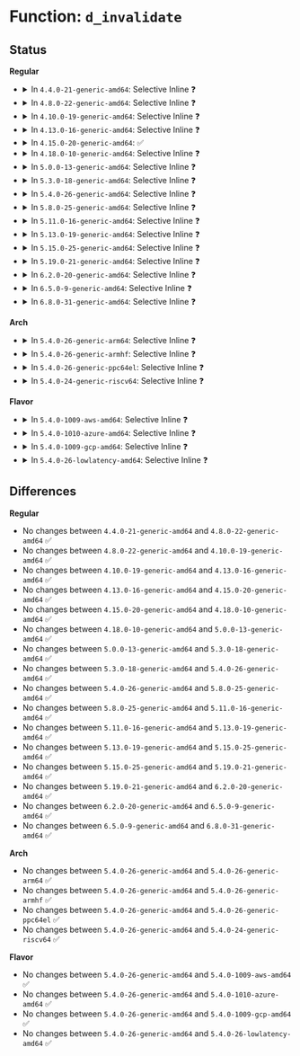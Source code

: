 # Function: <code>d_invalidate</code>

## Status
<b>Regular</b>
<ul>
<li>
<details>
<summary>In <code>4.4.0-21-generic-amd64</code>: Selective Inline ❓</summary>

```c
void d_invalidate(struct dentry * dentry)
```

```json
{
  "name": "d_invalidate",
  "collision_type": "Unique Global",
  "inline_type": "Selective",
  "funcs": [
    {
      "addr": 18446744071581090032,
      "name": "d_invalidate",
      "external": true,
      "loc": "fs/dcache.c:1492",
      "file": "fs/dcache.c",
      "inline": "not declared, inlined",
      "caller_inline": [],
      "caller_func": [
        "fs/namei.c:lookup_fast",
        "fs/proc/base.c:proc_flush_task",
        "fs/proc/base.c:proc_flush_task",
        "fs/fuse/dir.c:fuse_unlink",
        "fs/fuse/dir.c:fuse_rename_common",
        "fs/fuse/dir.c:fuse_rename_common",
        "fs/fuse/dir.c:fuse_readdir",
        "fs/fuse/dir.c:fuse_reverse_inval_entry"
      ]
    }
  ],
  "symbols": [
    {
      "addr": 18446744071581090032,
      "name": "d_invalidate",
      "section": ".text",
      "bind": "STB_GLOBAL",
      "size": 270
    }
  ]
}
```
</details>
</li>
<li>
<details>
<summary>In <code>4.8.0-22-generic-amd64</code>: Selective Inline ❓</summary>

```c
void d_invalidate(struct dentry * dentry)
```

```json
{
  "name": "d_invalidate",
  "collision_type": "Unique Global",
  "inline_type": "Selective",
  "funcs": [
    {
      "addr": 18446744071581255568,
      "name": "d_invalidate",
      "external": true,
      "loc": "fs/dcache.c:1503",
      "file": "fs/dcache.c",
      "inline": "not declared, inlined",
      "caller_inline": [],
      "caller_func": [
        "fs/namei.c:path_openat",
        "fs/namei.c:lookup_slow",
        "fs/namei.c:lookup_fast",
        "fs/namei.c:lookup_dcache",
        "fs/proc/base.c:proc_flush_task",
        "fs/proc/base.c:proc_flush_task",
        "fs/fuse/dir.c:fuse_readdir",
        "fs/fuse/dir.c:fuse_reverse_inval_entry",
        "fs/fuse/dir.c:fuse_rename_common",
        "fs/fuse/dir.c:fuse_rename_common",
        "fs/fuse/dir.c:fuse_unlink"
      ]
    }
  ],
  "symbols": [
    {
      "addr": 18446744071581255568,
      "name": "d_invalidate",
      "section": ".text",
      "bind": "STB_GLOBAL",
      "size": 275
    }
  ]
}
```
</details>
</li>
<li>
<details>
<summary>In <code>4.10.0-19-generic-amd64</code>: Selective Inline ❓</summary>

```c
void d_invalidate(struct dentry * dentry)
```

```json
{
  "name": "d_invalidate",
  "collision_type": "Unique Global",
  "inline_type": "Selective",
  "funcs": [
    {
      "addr": 18446744071581333376,
      "name": "d_invalidate",
      "external": true,
      "loc": "fs/dcache.c:1512",
      "file": "fs/dcache.c",
      "inline": "not declared, inlined",
      "caller_inline": [],
      "caller_func": [
        "fs/namei.c:path_openat",
        "fs/namei.c:lookup_slow",
        "fs/namei.c:lookup_fast",
        "fs/namei.c:lookup_dcache",
        "fs/proc/base.c:proc_flush_task",
        "fs/proc/base.c:proc_flush_task",
        "fs/fuse/dir.c:fuse_readdir",
        "fs/fuse/dir.c:fuse_reverse_inval_entry",
        "fs/fuse/dir.c:fuse_rename_common",
        "fs/fuse/dir.c:fuse_rename_common",
        "fs/fuse/dir.c:fuse_unlink"
      ]
    }
  ],
  "symbols": [
    {
      "addr": 18446744071581333376,
      "name": "d_invalidate",
      "section": ".text",
      "bind": "STB_GLOBAL",
      "size": 275
    }
  ]
}
```
</details>
</li>
<li>
<details>
<summary>In <code>4.13.0-16-generic-amd64</code>: Selective Inline ❓</summary>

```c
void d_invalidate(struct dentry * dentry)
```

```json
{
  "name": "d_invalidate",
  "collision_type": "Unique Global",
  "inline_type": "Selective",
  "funcs": [
    {
      "addr": 18446744071581389024,
      "name": "d_invalidate",
      "external": true,
      "loc": "fs/dcache.c:1545",
      "file": "fs/dcache.c",
      "inline": "not declared, inlined",
      "caller_inline": [],
      "caller_func": [
        "fs/namei.c:path_openat",
        "fs/namei.c:lookup_slow",
        "fs/namei.c:lookup_fast",
        "fs/namei.c:lookup_dcache",
        "fs/proc/base.c:proc_flush_task",
        "fs/proc/base.c:proc_flush_task",
        "fs/fuse/dir.c:fuse_readdir",
        "fs/fuse/dir.c:fuse_reverse_inval_entry",
        "fs/fuse/dir.c:fuse_rename_common",
        "fs/fuse/dir.c:fuse_rename_common",
        "fs/fuse/dir.c:fuse_unlink"
      ]
    }
  ],
  "symbols": [
    {
      "addr": 18446744071581389024,
      "name": "d_invalidate",
      "section": ".text",
      "bind": "STB_GLOBAL",
      "size": 268
    }
  ]
}
```
</details>
</li>
<li>
<details>
<summary>In <code>4.15.0-20-generic-amd64</code>: ✅</summary>

```c
void d_invalidate(struct dentry * dentry)
```

```json
{
  "name": "d_invalidate",
  "collision_type": "Unique Global",
  "inline_type": "No",
  "funcs": [
    {
      "addr": 18446744071581529216,
      "name": "d_invalidate",
      "external": true,
      "loc": "fs/dcache.c:1557",
      "file": "fs/dcache.c",
      "inline": "seen, unknown",
      "caller_inline": [],
      "caller_func": [
        "fs/namei.c:path_openat",
        "fs/namei.c:lookup_slow",
        "fs/namei.c:lookup_fast",
        "fs/namei.c:lookup_dcache",
        "fs/proc/base.c:proc_flush_task",
        "fs/proc/base.c:proc_flush_task",
        "fs/fuse/dir.c:fuse_readdir",
        "fs/fuse/dir.c:fuse_reverse_inval_entry",
        "fs/fuse/dir.c:fuse_rename_common",
        "fs/fuse/dir.c:fuse_rename_common",
        "fs/fuse/dir.c:fuse_unlink"
      ]
    }
  ],
  "symbols": [
    {
      "addr": 18446744071581529216,
      "name": "d_invalidate",
      "section": ".text",
      "bind": "STB_GLOBAL",
      "size": 268
    }
  ]
}
```
</details>
</li>
<li>
<details>
<summary>In <code>4.18.0-10-generic-amd64</code>: Selective Inline ❓</summary>

```c
void d_invalidate(struct dentry * dentry)
```

```json
{
  "name": "d_invalidate",
  "collision_type": "Unique Global",
  "inline_type": "Selective",
  "funcs": [
    {
      "addr": 18446744071581690416,
      "name": "d_invalidate",
      "external": true,
      "loc": "fs/dcache.c:1567",
      "file": "fs/dcache.c",
      "inline": "not declared, inlined",
      "caller_inline": [],
      "caller_func": [
        "fs/namei.c:lookup_open",
        "fs/namei.c:__lookup_slow",
        "fs/namei.c:lookup_fast",
        "fs/namei.c:lookup_dcache",
        "fs/proc/base.c:proc_flush_task",
        "fs/proc/base.c:proc_flush_task",
        "fs/fuse/dir.c:fuse_readdir",
        "fs/fuse/dir.c:fuse_reverse_inval_entry",
        "fs/fuse/dir.c:fuse_rename_common",
        "fs/fuse/dir.c:fuse_rename_common",
        "fs/fuse/dir.c:fuse_unlink",
        "fs/fuse/control.c:fuse_ctl_remove_conn"
      ]
    }
  ],
  "symbols": [
    {
      "addr": 18446744071581690416,
      "name": "d_invalidate",
      "section": ".text",
      "bind": "STB_GLOBAL",
      "size": 215
    }
  ]
}
```
</details>
</li>
<li>
<details>
<summary>In <code>5.0.0-13-generic-amd64</code>: Selective Inline ❓</summary>

```c
void d_invalidate(struct dentry * dentry)
```

```json
{
  "name": "d_invalidate",
  "collision_type": "Unique Global",
  "inline_type": "Selective",
  "funcs": [
    {
      "addr": 18446744071581776512,
      "name": "d_invalidate",
      "external": true,
      "loc": "fs/dcache.c:1576",
      "file": "fs/dcache.c",
      "inline": "not declared, inlined",
      "caller_inline": [],
      "caller_func": [
        "fs/namei.c:path_openat",
        "fs/namei.c:__lookup_slow",
        "fs/namei.c:lookup_fast",
        "fs/namei.c:lookup_dcache",
        "fs/proc/base.c:proc_flush_task",
        "fs/proc/base.c:proc_flush_task",
        "fs/fuse/dir.c:fuse_reverse_inval_entry",
        "fs/fuse/dir.c:fuse_rename_common",
        "fs/fuse/dir.c:fuse_rename_common",
        "fs/fuse/dir.c:fuse_unlink",
        "fs/fuse/control.c:fuse_ctl_remove_conn",
        "fs/fuse/readdir.c:fuse_readdir"
      ]
    }
  ],
  "symbols": [
    {
      "addr": 18446744071581776512,
      "name": "d_invalidate",
      "section": ".text",
      "bind": "STB_GLOBAL",
      "size": 215
    }
  ]
}
```
</details>
</li>
<li>
<details>
<summary>In <code>5.3.0-18-generic-amd64</code>: Selective Inline ❓</summary>

```c
void d_invalidate(struct dentry * dentry)
```

```json
{
  "name": "d_invalidate",
  "collision_type": "Unique Global",
  "inline_type": "Selective",
  "funcs": [
    {
      "addr": 18446744071581895856,
      "name": "d_invalidate",
      "external": true,
      "loc": "fs/dcache.c:1642",
      "file": "fs/dcache.c",
      "inline": "not declared, inlined",
      "caller_inline": [],
      "caller_func": [
        "fs/namei.c:lookup_open",
        "fs/namei.c:__lookup_slow",
        "fs/namei.c:lookup_fast",
        "fs/namei.c:lookup_dcache",
        "fs/proc/base.c:proc_flush_task",
        "fs/proc/base.c:proc_flush_task",
        "fs/fuse/dir.c:fuse_reverse_inval_entry",
        "fs/fuse/dir.c:fuse_rename_common",
        "fs/fuse/dir.c:fuse_rename_common",
        "fs/fuse/dir.c:fuse_unlink",
        "fs/fuse/control.c:fuse_ctl_remove_conn"
      ]
    }
  ],
  "symbols": [
    {
      "addr": 18446744071581895856,
      "name": "d_invalidate",
      "section": ".text",
      "bind": "STB_GLOBAL",
      "size": 219
    }
  ]
}
```
</details>
</li>
<li>
<details>
<summary>In <code>5.4.0-26-generic-amd64</code>: Selective Inline ❓</summary>

```c
void d_invalidate(struct dentry * dentry)
```

```json
{
  "name": "d_invalidate",
  "collision_type": "Unique Global",
  "inline_type": "Selective",
  "funcs": [
    {
      "addr": 18446744071581968464,
      "name": "d_invalidate",
      "external": true,
      "loc": "fs/dcache.c:1642",
      "file": "fs/dcache.c",
      "inline": "not declared, inlined",
      "caller_inline": [],
      "caller_func": [
        "fs/namei.c:lookup_open",
        "fs/namei.c:__lookup_slow",
        "fs/namei.c:lookup_fast",
        "fs/namei.c:lookup_dcache",
        "fs/proc/base.c:proc_flush_task",
        "fs/proc/base.c:proc_flush_task",
        "fs/fuse/dir.c:fuse_reverse_inval_entry",
        "fs/fuse/dir.c:fuse_rename_common",
        "fs/fuse/dir.c:fuse_rename_common",
        "fs/fuse/dir.c:fuse_unlink",
        "fs/fuse/control.c:fuse_ctl_remove_conn"
      ]
    }
  ],
  "symbols": [
    {
      "addr": 18446744071581968464,
      "name": "d_invalidate",
      "section": ".text",
      "bind": "STB_GLOBAL",
      "size": 219
    }
  ]
}
```
</details>
</li>
<li>
<details>
<summary>In <code>5.8.0-25-generic-amd64</code>: Selective Inline ❓</summary>

```c
void d_invalidate(struct dentry * dentry)
```

```json
{
  "name": "d_invalidate",
  "collision_type": "Unique Global",
  "inline_type": "Selective",
  "funcs": [
    {
      "addr": 18446744071582202016,
      "name": "d_invalidate",
      "external": true,
      "loc": "fs/dcache.c:1663",
      "file": "fs/dcache.c",
      "inline": "not declared, inlined",
      "caller_inline": [],
      "caller_func": [
        "fs/namei.c:__lookup_slow",
        "fs/namei.c:lookup_fast",
        "fs/namei.c:lookup_dcache",
        "fs/libfs.c:simple_recursive_removal",
        "fs/proc/inode.c:proc_invalidate_siblings_dcache",
        "fs/proc/inode.c:proc_invalidate_siblings_dcache",
        "fs/fuse/dir.c:fuse_reverse_inval_entry",
        "fs/fuse/dir.c:fuse_rename_common",
        "fs/fuse/dir.c:fuse_rename_common",
        "fs/fuse/dir.c:fuse_rmdir",
        "fs/fuse/dir.c:fuse_unlink",
        "fs/fuse/control.c:fuse_ctl_remove_conn"
      ]
    }
  ],
  "symbols": [
    {
      "addr": 18446744071582202016,
      "name": "d_invalidate",
      "section": ".text",
      "bind": "STB_GLOBAL",
      "size": 233
    }
  ]
}
```
</details>
</li>
<li>
<details>
<summary>In <code>5.11.0-16-generic-amd64</code>: Selective Inline ❓</summary>

```c
void d_invalidate(struct dentry * dentry)
```

```json
{
  "name": "d_invalidate",
  "collision_type": "Unique Global",
  "inline_type": "Selective",
  "funcs": [
    {
      "addr": 18446744071582249504,
      "name": "d_invalidate",
      "external": true,
      "loc": "fs/dcache.c:1670",
      "file": "fs/dcache.c",
      "inline": "not declared, inlined",
      "caller_inline": [],
      "caller_func": [
        "fs/namei.c:__lookup_slow",
        "fs/namei.c:lookup_fast",
        "fs/namei.c:lookup_dcache",
        "fs/libfs.c:simple_recursive_removal",
        "fs/proc/inode.c:proc_invalidate_siblings_dcache",
        "fs/proc/inode.c:proc_invalidate_siblings_dcache",
        "fs/ext4/namei.c:ext4_unlink",
        "fs/fuse/dir.c:fuse_reverse_inval_entry",
        "fs/fuse/dir.c:fuse_rename_common",
        "fs/fuse/dir.c:fuse_rename_common",
        "fs/fuse/dir.c:fuse_rmdir",
        "fs/fuse/dir.c:fuse_unlink",
        "fs/fuse/control.c:fuse_ctl_remove_conn"
      ]
    }
  ],
  "symbols": [
    {
      "addr": 18446744071582249504,
      "name": "d_invalidate",
      "section": ".text",
      "bind": "STB_GLOBAL",
      "size": 233
    }
  ]
}
```
</details>
</li>
<li>
<details>
<summary>In <code>5.13.0-19-generic-amd64</code>: Selective Inline ❓</summary>

```c
void d_invalidate(struct dentry * dentry)
```

```json
{
  "name": "d_invalidate",
  "collision_type": "Unique Global",
  "inline_type": "Selective",
  "funcs": [
    {
      "addr": 18446744071582275232,
      "name": "d_invalidate",
      "external": true,
      "loc": "fs/dcache.c:1697",
      "file": "fs/dcache.c",
      "inline": "not declared, inlined",
      "caller_inline": [],
      "caller_func": [
        "fs/namei.c:__lookup_slow",
        "fs/namei.c:lookup_fast",
        "fs/namei.c:lookup_dcache",
        "fs/libfs.c:simple_recursive_removal",
        "fs/proc/inode.c:proc_invalidate_siblings_dcache",
        "fs/proc/inode.c:proc_invalidate_siblings_dcache",
        "fs/ext4/namei.c:ext4_unlink",
        "fs/fuse/dir.c:fuse_reverse_inval_entry",
        "fs/fuse/dir.c:fuse_rename_common",
        "fs/fuse/dir.c:fuse_rename_common",
        "fs/fuse/dir.c:fuse_rmdir",
        "fs/fuse/dir.c:fuse_unlink",
        "fs/fuse/control.c:fuse_ctl_remove_conn"
      ]
    }
  ],
  "symbols": [
    {
      "addr": 18446744071582275232,
      "name": "d_invalidate",
      "section": ".text",
      "bind": "STB_GLOBAL",
      "size": 233
    }
  ]
}
```
</details>
</li>
<li>
<details>
<summary>In <code>5.15.0-25-generic-amd64</code>: Selective Inline ❓</summary>

```c
void d_invalidate(struct dentry * dentry)
```

```json
{
  "name": "d_invalidate",
  "collision_type": "Unique Global",
  "inline_type": "Selective",
  "funcs": [
    {
      "addr": 18446744071582593712,
      "name": "d_invalidate",
      "external": true,
      "loc": "fs/dcache.c:1698",
      "file": "fs/dcache.c",
      "inline": "not declared, inlined",
      "caller_inline": [],
      "caller_func": [
        "fs/namei.c:__lookup_slow",
        "fs/namei.c:lookup_fast",
        "fs/namei.c:lookup_dcache",
        "fs/libfs.c:simple_recursive_removal",
        "fs/proc/inode.c:proc_invalidate_siblings_dcache",
        "fs/proc/inode.c:proc_invalidate_siblings_dcache",
        "fs/ext4/namei.c:ext4_unlink",
        "fs/fuse/dir.c:fuse_reverse_inval_entry",
        "fs/fuse/dir.c:fuse_rename_common",
        "fs/fuse/dir.c:fuse_rename_common",
        "fs/fuse/dir.c:fuse_rmdir",
        "fs/fuse/dir.c:fuse_unlink",
        "fs/fuse/control.c:fuse_ctl_remove_conn"
      ]
    }
  ],
  "symbols": [
    {
      "addr": 18446744071582593712,
      "name": "d_invalidate",
      "section": ".text",
      "bind": "STB_GLOBAL",
      "size": 233
    }
  ]
}
```
</details>
</li>
<li>
<details>
<summary>In <code>5.19.0-21-generic-amd64</code>: Selective Inline ❓</summary>

```c
void d_invalidate(struct dentry * dentry)
```

```json
{
  "name": "d_invalidate",
  "collision_type": "Unique Global",
  "inline_type": "Selective",
  "funcs": [
    {
      "addr": 18446744071583123936,
      "name": "d_invalidate",
      "external": true,
      "loc": "fs/dcache.c:1722",
      "file": "fs/dcache.c",
      "inline": "not declared, inlined",
      "caller_inline": [],
      "caller_func": [
        "fs/namei.c:__lookup_slow",
        "fs/namei.c:lookup_fast",
        "fs/namei.c:lookup_dcache",
        "fs/libfs.c:simple_recursive_removal",
        "fs/proc/inode.c:proc_invalidate_siblings_dcache",
        "fs/proc/inode.c:proc_invalidate_siblings_dcache",
        "fs/ext4/namei.c:ext4_unlink",
        "fs/ext4/namei.c:ext4_rmdir",
        "fs/fuse/dir.c:fuse_reverse_inval_entry",
        "fs/fuse/dir.c:fuse_rename_common",
        "fs/fuse/dir.c:fuse_rename_common",
        "fs/fuse/dir.c:fuse_rmdir",
        "fs/fuse/dir.c:fuse_unlink"
      ]
    }
  ],
  "symbols": [
    {
      "addr": 18446744071583123936,
      "name": "d_invalidate",
      "section": ".text",
      "bind": "STB_GLOBAL",
      "size": 235
    }
  ]
}
```
</details>
</li>
<li>
<details>
<summary>In <code>6.2.0-20-generic-amd64</code>: Selective Inline ❓</summary>

```c
void d_invalidate(struct dentry * dentry)
```

```json
{
  "name": "d_invalidate",
  "collision_type": "Unique Global",
  "inline_type": "Selective",
  "funcs": [
    {
      "addr": 18446744071583694544,
      "name": "d_invalidate",
      "external": true,
      "loc": "fs/dcache.c:1722",
      "file": "fs/dcache.c",
      "inline": "not declared, inlined",
      "caller_inline": [],
      "caller_func": [
        "fs/namei.c:__lookup_slow",
        "fs/namei.c:lookup_fast",
        "fs/namei.c:lookup_dcache",
        "fs/libfs.c:simple_recursive_removal",
        "fs/proc/inode.c:proc_invalidate_siblings_dcache",
        "fs/proc/inode.c:proc_invalidate_siblings_dcache",
        "fs/ext4/namei.c:ext4_unlink",
        "fs/ext4/namei.c:ext4_rmdir",
        "fs/fuse/dir.c:fuse_reverse_inval_entry",
        "fs/fuse/dir.c:fuse_rename_common",
        "fs/fuse/dir.c:fuse_rename_common",
        "fs/fuse/dir.c:fuse_rmdir",
        "fs/fuse/dir.c:fuse_unlink"
      ]
    }
  ],
  "symbols": [
    {
      "addr": 18446744071583694544,
      "name": "d_invalidate",
      "section": ".text",
      "bind": "STB_GLOBAL",
      "size": 235
    }
  ]
}
```
</details>
</li>
<li>
<details>
<summary>In <code>6.5.0-9-generic-amd64</code>: Selective Inline ❓</summary>

```c
void d_invalidate(struct dentry * dentry)
```

```json
{
  "name": "d_invalidate",
  "collision_type": "Unique Global",
  "inline_type": "Selective",
  "funcs": [
    {
      "addr": 18446744071583912432,
      "name": "d_invalidate",
      "external": true,
      "loc": "fs/dcache.c:1722",
      "file": "fs/dcache.c",
      "inline": "not declared, inlined",
      "caller_inline": [],
      "caller_func": [
        "fs/namei.c:__lookup_slow",
        "fs/namei.c:lookup_fast",
        "fs/namei.c:lookup_dcache",
        "fs/libfs.c:simple_recursive_removal",
        "fs/proc/inode.c:proc_invalidate_siblings_dcache",
        "fs/proc/inode.c:proc_invalidate_siblings_dcache",
        "fs/ext4/namei.c:ext4_unlink",
        "fs/ext4/namei.c:ext4_rmdir",
        "fs/fuse/dir.c:fuse_reverse_inval_entry",
        "fs/fuse/dir.c:fuse_rename_common",
        "fs/fuse/dir.c:fuse_rename_common",
        "fs/fuse/dir.c:fuse_rmdir",
        "fs/fuse/dir.c:fuse_unlink"
      ]
    }
  ],
  "symbols": [
    {
      "addr": 18446744071583912432,
      "name": "d_invalidate",
      "section": ".text",
      "bind": "STB_GLOBAL",
      "size": 235
    }
  ]
}
```
</details>
</li>
<li>
<details>
<summary>In <code>6.8.0-31-generic-amd64</code>: Selective Inline ❓</summary>

```c
void d_invalidate(struct dentry * dentry)
```

```json
{
  "name": "d_invalidate",
  "collision_type": "Unique Global",
  "inline_type": "Selective",
  "funcs": [
    {
      "addr": 18446744071584118288,
      "name": "d_invalidate",
      "external": true,
      "loc": "fs/dcache.c:1577",
      "file": "fs/dcache.c",
      "inline": "not declared, inlined",
      "caller_inline": [],
      "caller_func": [
        "fs/namei.c:__lookup_slow",
        "fs/namei.c:lookup_fast",
        "fs/namei.c:lookup_dcache",
        "fs/libfs.c:simple_recursive_removal",
        "fs/proc/inode.c:proc_invalidate_siblings_dcache",
        "fs/proc/inode.c:proc_invalidate_siblings_dcache",
        "fs/ext4/namei.c:ext4_unlink",
        "fs/ext4/namei.c:ext4_rmdir",
        "fs/fuse/dir.c:fuse_reverse_inval_entry",
        "fs/fuse/dir.c:fuse_rename_common",
        "fs/fuse/dir.c:fuse_rename_common",
        "fs/fuse/dir.c:fuse_rmdir",
        "fs/fuse/dir.c:fuse_unlink",
        "fs/fuse/dir.c:fuse_atomic_open",
        "fs/tracefs/event_inode.c:eventfs_remove_events_dir"
      ]
    }
  ],
  "symbols": [
    {
      "addr": 18446744071584118288,
      "name": "d_invalidate",
      "section": ".text",
      "bind": "STB_GLOBAL",
      "size": 235
    }
  ]
}
```
</details>
</li>
</ul>
<b>Arch</b>
<ul>
<li>
<details>
<summary>In <code>5.4.0-26-generic-arm64</code>: Selective Inline ❓</summary>

```c
void d_invalidate(struct dentry * dentry)
```

```json
{
  "name": "d_invalidate",
  "collision_type": "Unique Global",
  "inline_type": "Selective",
  "funcs": [
    {
      "addr": 18446603336493472152,
      "name": "d_invalidate",
      "external": true,
      "loc": "fs/dcache.c:1642",
      "file": "fs/dcache.c",
      "inline": "not declared, inlined",
      "caller_inline": [],
      "caller_func": [
        "fs/namei.c:lookup_open",
        "fs/namei.c:__lookup_slow",
        "fs/namei.c:lookup_fast",
        "fs/namei.c:lookup_dcache",
        "fs/proc/base.c:proc_flush_task",
        "fs/proc/base.c:proc_flush_task",
        "fs/fuse/dir.c:fuse_reverse_inval_entry",
        "fs/fuse/dir.c:fuse_rename_common",
        "fs/fuse/dir.c:fuse_rename_common",
        "fs/fuse/dir.c:fuse_unlink",
        "fs/fuse/control.c:fuse_ctl_remove_conn",
        "fs/fuse/readdir.c:parse_dirplusfile"
      ]
    }
  ],
  "symbols": [
    {
      "addr": 18446603336493472152,
      "name": "d_invalidate",
      "section": ".text",
      "bind": "STB_GLOBAL",
      "size": 308
    }
  ]
}
```
</details>
</li>
<li>
<details>
<summary>In <code>5.4.0-26-generic-armhf</code>: Selective Inline ❓</summary>

```c
void d_invalidate(struct dentry * dentry)
```

```json
{
  "name": "d_invalidate",
  "collision_type": "Unique Global",
  "inline_type": "Selective",
  "funcs": [
    {
      "addr": 3227036384,
      "name": "d_invalidate",
      "external": true,
      "loc": "fs/dcache.c:1642",
      "file": "fs/dcache.c",
      "inline": "not declared, inlined",
      "caller_inline": [],
      "caller_func": [
        "fs/namei.c:lookup_open",
        "fs/namei.c:__lookup_slow",
        "fs/namei.c:lookup_fast",
        "fs/namei.c:lookup_dcache",
        "fs/proc/base.c:proc_flush_task",
        "fs/proc/base.c:proc_flush_task",
        "fs/fuse/dir.c:fuse_reverse_inval_entry",
        "fs/fuse/dir.c:fuse_rename_common",
        "fs/fuse/dir.c:fuse_rename_common",
        "fs/fuse/dir.c:fuse_unlink",
        "fs/fuse/control.c:fuse_ctl_remove_conn",
        "fs/fuse/readdir.c:parse_dirplusfile"
      ]
    }
  ],
  "symbols": [
    {
      "addr": 3227036384,
      "name": "d_invalidate",
      "section": ".text",
      "bind": "STB_GLOBAL",
      "size": 284
    }
  ]
}
```
</details>
</li>
<li>
<details>
<summary>In <code>5.4.0-26-generic-ppc64el</code>: Selective Inline ❓</summary>

```c
void d_invalidate(struct dentry * dentry)
```

```json
{
  "name": "d_invalidate",
  "collision_type": "Unique Global",
  "inline_type": "Selective",
  "funcs": [
    {
      "addr": 13835058055287031152,
      "name": "d_invalidate",
      "external": true,
      "loc": "fs/dcache.c:1642",
      "file": "fs/dcache.c",
      "inline": "not declared, inlined",
      "caller_inline": [],
      "caller_func": [
        "fs/namei.c:lookup_open",
        "fs/namei.c:__lookup_slow",
        "fs/namei.c:lookup_fast",
        "fs/namei.c:lookup_dcache",
        "fs/proc/base.c:proc_flush_task",
        "fs/proc/base.c:proc_flush_task",
        "fs/fuse/dir.c:fuse_reverse_inval_entry",
        "fs/fuse/dir.c:fuse_rename_common",
        "fs/fuse/dir.c:fuse_rename_common",
        "fs/fuse/dir.c:fuse_unlink",
        "fs/fuse/control.c:fuse_ctl_remove_conn",
        "fs/fuse/readdir.c:parse_dirplusfile"
      ]
    }
  ],
  "symbols": [
    {
      "addr": 13835058055287031152,
      "name": "d_invalidate",
      "section": ".text",
      "bind": "STB_GLOBAL",
      "size": 432
    }
  ]
}
```
</details>
</li>
<li>
<details>
<summary>In <code>5.4.0-24-generic-riscv64</code>: Selective Inline ❓</summary>

```c
void d_invalidate(struct dentry * dentry)
```

```json
{
  "name": "d_invalidate",
  "collision_type": "Unique Global",
  "inline_type": "Selective",
  "funcs": [
    {
      "addr": 18446743936273152004,
      "name": "d_invalidate",
      "external": true,
      "loc": "fs/dcache.c:1642",
      "file": "fs/dcache.c",
      "inline": "not declared, inlined",
      "caller_inline": [],
      "caller_func": [
        "fs/namei.c:lookup_open",
        "fs/namei.c:__lookup_slow",
        "fs/namei.c:lookup_fast",
        "fs/namei.c:lookup_dcache",
        "fs/proc/base.c:proc_flush_task",
        "fs/proc/base.c:proc_flush_task",
        "fs/fuse/dir.c:fuse_reverse_inval_entry",
        "fs/fuse/dir.c:fuse_rename_common",
        "fs/fuse/dir.c:fuse_rename_common",
        "fs/fuse/dir.c:fuse_unlink",
        "fs/fuse/control.c:fuse_ctl_remove_conn",
        "fs/fuse/readdir.c:fuse_readdir_uncached"
      ]
    }
  ],
  "symbols": [
    {
      "addr": 18446743936273152004,
      "name": "d_invalidate",
      "section": ".text",
      "bind": "STB_GLOBAL",
      "size": 334
    }
  ]
}
```
</details>
</li>
</ul>
<b>Flavor</b>
<ul>
<li>
<details>
<summary>In <code>5.4.0-1009-aws-amd64</code>: Selective Inline ❓</summary>

```c
void d_invalidate(struct dentry * dentry)
```

```json
{
  "name": "d_invalidate",
  "collision_type": "Unique Global",
  "inline_type": "Selective",
  "funcs": [
    {
      "addr": 18446744071581937200,
      "name": "d_invalidate",
      "external": true,
      "loc": "fs/dcache.c:1642",
      "file": "fs/dcache.c",
      "inline": "not declared, inlined",
      "caller_inline": [],
      "caller_func": [
        "fs/namei.c:lookup_open",
        "fs/namei.c:__lookup_slow",
        "fs/namei.c:lookup_fast",
        "fs/namei.c:lookup_dcache",
        "fs/proc/base.c:proc_flush_task",
        "fs/proc/base.c:proc_flush_task",
        "fs/fuse/dir.c:fuse_reverse_inval_entry",
        "fs/fuse/dir.c:fuse_rename_common",
        "fs/fuse/dir.c:fuse_rename_common",
        "fs/fuse/dir.c:fuse_unlink",
        "fs/fuse/control.c:fuse_ctl_remove_conn"
      ]
    }
  ],
  "symbols": [
    {
      "addr": 18446744071581937200,
      "name": "d_invalidate",
      "section": ".text",
      "bind": "STB_GLOBAL",
      "size": 219
    }
  ]
}
```
</details>
</li>
<li>
<details>
<summary>In <code>5.4.0-1010-azure-amd64</code>: Selective Inline ❓</summary>

```c
void d_invalidate(struct dentry * dentry)
```

```json
{
  "name": "d_invalidate",
  "collision_type": "Unique Global",
  "inline_type": "Selective",
  "funcs": [
    {
      "addr": 18446744071581874784,
      "name": "d_invalidate",
      "external": true,
      "loc": "fs/dcache.c:1642",
      "file": "fs/dcache.c",
      "inline": "not declared, inlined",
      "caller_inline": [],
      "caller_func": [
        "fs/namei.c:lookup_open",
        "fs/namei.c:__lookup_slow",
        "fs/namei.c:lookup_fast",
        "fs/namei.c:lookup_dcache",
        "fs/proc/base.c:proc_flush_task",
        "fs/proc/base.c:proc_flush_task",
        "fs/fuse/dir.c:fuse_reverse_inval_entry",
        "fs/fuse/dir.c:fuse_rename_common",
        "fs/fuse/dir.c:fuse_rename_common",
        "fs/fuse/dir.c:fuse_unlink",
        "fs/fuse/control.c:fuse_ctl_remove_conn"
      ]
    }
  ],
  "symbols": [
    {
      "addr": 18446744071581874784,
      "name": "d_invalidate",
      "section": ".text",
      "bind": "STB_GLOBAL",
      "size": 219
    }
  ]
}
```
</details>
</li>
<li>
<details>
<summary>In <code>5.4.0-1009-gcp-amd64</code>: Selective Inline ❓</summary>

```c
void d_invalidate(struct dentry * dentry)
```

```json
{
  "name": "d_invalidate",
  "collision_type": "Unique Global",
  "inline_type": "Selective",
  "funcs": [
    {
      "addr": 18446744071581928512,
      "name": "d_invalidate",
      "external": true,
      "loc": "fs/dcache.c:1642",
      "file": "fs/dcache.c",
      "inline": "not declared, inlined",
      "caller_inline": [],
      "caller_func": [
        "fs/namei.c:lookup_open",
        "fs/namei.c:__lookup_slow",
        "fs/namei.c:lookup_fast",
        "fs/namei.c:lookup_dcache",
        "fs/proc/base.c:proc_flush_task",
        "fs/proc/base.c:proc_flush_task",
        "fs/fuse/dir.c:fuse_reverse_inval_entry",
        "fs/fuse/dir.c:fuse_rename_common",
        "fs/fuse/dir.c:fuse_rename_common",
        "fs/fuse/dir.c:fuse_unlink",
        "fs/fuse/control.c:fuse_ctl_remove_conn"
      ]
    }
  ],
  "symbols": [
    {
      "addr": 18446744071581928512,
      "name": "d_invalidate",
      "section": ".text",
      "bind": "STB_GLOBAL",
      "size": 219
    }
  ]
}
```
</details>
</li>
<li>
<details>
<summary>In <code>5.4.0-26-lowlatency-amd64</code>: Selective Inline ❓</summary>

```c
void d_invalidate(struct dentry * dentry)
```

```json
{
  "name": "d_invalidate",
  "collision_type": "Unique Global",
  "inline_type": "Selective",
  "funcs": [
    {
      "addr": 18446744071581998592,
      "name": "d_invalidate",
      "external": true,
      "loc": "fs/dcache.c:1642",
      "file": "fs/dcache.c",
      "inline": "not declared, inlined",
      "caller_inline": [],
      "caller_func": [
        "fs/namei.c:lookup_open",
        "fs/namei.c:__lookup_slow",
        "fs/namei.c:lookup_fast",
        "fs/namei.c:lookup_dcache",
        "fs/proc/base.c:proc_flush_task",
        "fs/proc/base.c:proc_flush_task",
        "fs/fuse/dir.c:fuse_reverse_inval_entry",
        "fs/fuse/dir.c:fuse_rename_common",
        "fs/fuse/dir.c:fuse_rename_common",
        "fs/fuse/dir.c:fuse_unlink",
        "fs/fuse/control.c:fuse_ctl_remove_conn"
      ]
    }
  ],
  "symbols": [
    {
      "addr": 18446744071581998592,
      "name": "d_invalidate",
      "section": ".text",
      "bind": "STB_GLOBAL",
      "size": 214
    }
  ]
}
```
</details>
</li>
</ul>

## Differences
<b>Regular</b>
<ul>
<li>
No changes between <code>4.4.0-21-generic-amd64</code> and <code>4.8.0-22-generic-amd64</code> ✅
</li>
<li>
No changes between <code>4.8.0-22-generic-amd64</code> and <code>4.10.0-19-generic-amd64</code> ✅
</li>
<li>
No changes between <code>4.10.0-19-generic-amd64</code> and <code>4.13.0-16-generic-amd64</code> ✅
</li>
<li>
No changes between <code>4.13.0-16-generic-amd64</code> and <code>4.15.0-20-generic-amd64</code> ✅
</li>
<li>
No changes between <code>4.15.0-20-generic-amd64</code> and <code>4.18.0-10-generic-amd64</code> ✅
</li>
<li>
No changes between <code>4.18.0-10-generic-amd64</code> and <code>5.0.0-13-generic-amd64</code> ✅
</li>
<li>
No changes between <code>5.0.0-13-generic-amd64</code> and <code>5.3.0-18-generic-amd64</code> ✅
</li>
<li>
No changes between <code>5.3.0-18-generic-amd64</code> and <code>5.4.0-26-generic-amd64</code> ✅
</li>
<li>
No changes between <code>5.4.0-26-generic-amd64</code> and <code>5.8.0-25-generic-amd64</code> ✅
</li>
<li>
No changes between <code>5.8.0-25-generic-amd64</code> and <code>5.11.0-16-generic-amd64</code> ✅
</li>
<li>
No changes between <code>5.11.0-16-generic-amd64</code> and <code>5.13.0-19-generic-amd64</code> ✅
</li>
<li>
No changes between <code>5.13.0-19-generic-amd64</code> and <code>5.15.0-25-generic-amd64</code> ✅
</li>
<li>
No changes between <code>5.15.0-25-generic-amd64</code> and <code>5.19.0-21-generic-amd64</code> ✅
</li>
<li>
No changes between <code>5.19.0-21-generic-amd64</code> and <code>6.2.0-20-generic-amd64</code> ✅
</li>
<li>
No changes between <code>6.2.0-20-generic-amd64</code> and <code>6.5.0-9-generic-amd64</code> ✅
</li>
<li>
No changes between <code>6.5.0-9-generic-amd64</code> and <code>6.8.0-31-generic-amd64</code> ✅
</li>
</ul>
<b>Arch</b>
<ul>
<li>
No changes between <code>5.4.0-26-generic-amd64</code> and <code>5.4.0-26-generic-arm64</code> ✅
</li>
<li>
No changes between <code>5.4.0-26-generic-amd64</code> and <code>5.4.0-26-generic-armhf</code> ✅
</li>
<li>
No changes between <code>5.4.0-26-generic-amd64</code> and <code>5.4.0-26-generic-ppc64el</code> ✅
</li>
<li>
No changes between <code>5.4.0-26-generic-amd64</code> and <code>5.4.0-24-generic-riscv64</code> ✅
</li>
</ul>
<b>Flavor</b>
<ul>
<li>
No changes between <code>5.4.0-26-generic-amd64</code> and <code>5.4.0-1009-aws-amd64</code> ✅
</li>
<li>
No changes between <code>5.4.0-26-generic-amd64</code> and <code>5.4.0-1010-azure-amd64</code> ✅
</li>
<li>
No changes between <code>5.4.0-26-generic-amd64</code> and <code>5.4.0-1009-gcp-amd64</code> ✅
</li>
<li>
No changes between <code>5.4.0-26-generic-amd64</code> and <code>5.4.0-26-lowlatency-amd64</code> ✅
</li>
</ul>
